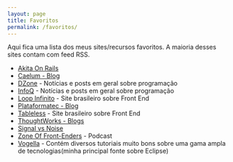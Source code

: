 ```yaml
---
layout: page
title: Favoritos
permalink: /favoritos/
---
```

Aqui fica uma lista dos meus sites/recursos favoritos. A maioria desses sites contam com feed RSS.

*  [Akita On Rails](http://www.akitaonrails.com/)  
*  [Caelum - Blog](http://blog.caelum.com.br)  
*  [DZone](http://www.dzone.com) - Notícias e posts em geral sobre programação  
*  [InfoQ](http://www.infoq.com) - Notícias e posts em geral sobre programação  
*  [Loop Infinito](http://loopinfinito.com.br) - Site brasileiro sobre Front End  
*  [Plataformatec - Blog](http://blog.plataformatec.com.br)  
*  [Tableless](http://tableless.com.br/) - Site brasileiro sobre Front End  
*  [ThoughtWorks - Blogs](http://www.thoughtworks.com/blogs)
*  [Signal vs Noise](http://signalvnoise.com)
*  [Zone Of Front-Enders](http://zofe.com.br) - Podcast  
*  [Vogella](http://www.vogella.com/) - Contém diversos tutoriais muito bons sobre uma gama ampla de tecnologias(minha principal fonte sobre Eclipse)